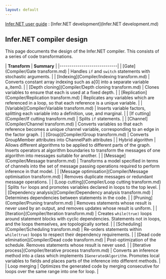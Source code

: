 ```yaml
---
layout: default
---
```

[Infer.NET user guide](index.md) : [Infer.NET development](Infer.NET development.md)

## Infer.NET compiler design

This page documents the design of the Infer.NET compiler. This consists of a series of code transformations.

| **Transform** | **Summary** |
|-----------------------------|
| [Gate](Compiler/Gate transform.md) | Handles `if` and `switch` statements with stochastic arguments. |
| [Indexing](Compiler/Indexing transform.md) | Converts constant array indexing such as a[0] into a separate variable a_item0. |
| [Depth cloning](Compiler/Depth cloning transform.md) | Clones variables to ensure that each is used at a fixed depth. |
| [Replication](Compiler/Replication transform.md) | Replicates any variables which are referenced in a loop, so that each reference is a unique variable. |
| [Variable](Compiler/Variable transform.md) | Inserts variable factors, splitting each variable into a definition, use, and marginal. |
| [If cutting](Compiler/If cutting transform.md) | Splits `if` statements. |
| [Channel](Compiler/Channel transform.md) | Converts variables so that each reference becomes a unique channel variable, corresponding to an edge in the factor graph. |
| [Group](Compiler/Group transform.md) | Converts GroupMember attributes into ChannelPath attributes |
| Hybrid algorithm | Allows different algorithms to be applied to different parts of the graph. Inserts operators at algorithm boundaries to transform the messages of one algorithm into messages suitable for another. |
| [Message](Compiler/Message transform.md) | Transforms a model specified in terms of channels into the set of message passing operations required to perform inference in that model. |
| [Message optimisation](Compiler/Message optimisation transform.md) | Removes duplicate messages or redundant message operations. |
| [Loop cutting](Compiler/Loop cutting transform.md) | Splits `for` loops and promotes variables declared in loops to the top level. |
| [Dependency analysis](Compiler/Dependency analysis transform.md) | Determines dependencies between statements in the code. |
| [Pruning](Compiler/Pruning transform.md) | Removes statements whose result is never used by an output, and removes updates whose result is uniform. |
| [Iteration](Compiler/Iteration transform.md) | Creates `while(true)` loops around statement blocks with cyclic dependencies. Statements not in loops, and the loops themselves, are topologically sorted. |
| [Scheduling](Compiler/Scheduling transform.md) | Re-orders statements within `while(true)` loops to respect their dependency requirements. |
| [Dead code elimination](Compiler/Dead code transform.md) | Post-optimization of the schedule. Removes statements whose result is never used. |
| [Iterative process](Compiler/Iterative process transform.md) | Converts an inference method into a class which implements `IGeneratedAlgorithm`. Promotes local variables to fields and places parts of the inference into different methods. |
| Loop merging | Optimizes the generated code by merging consecutive for loops over the same range into one for loop. |
